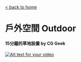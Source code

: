 [< back to home](README.md)

戶外空間 Outdoor
===

#### 15分鐘的草地設置 by CG Geek
[![Alt text for your video](http://img.youtube.com/vi/-GAm-7_3N6g/0.jpg)](http://www.youtube.com/watch?v=-GAm-7_3N6g)
